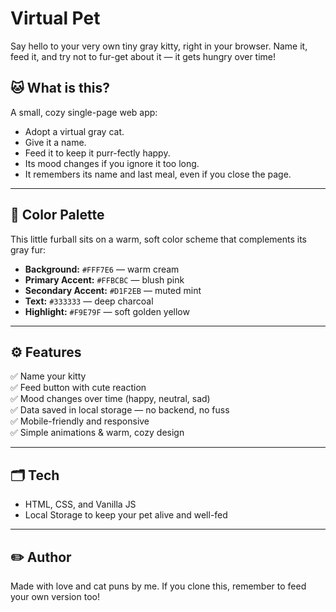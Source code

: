 # Virtual Pet

Say hello to your very own tiny gray kitty, right in your browser. Name it, feed it, and try not to fur-get about it — it gets hungry over time!

## 🐱 What is this?

A small, cozy single-page web app:

* Adopt a virtual gray cat.
* Give it a name.
* Feed it to keep it purr-fectly happy.
* Its mood changes if you ignore it too long.
* It remembers its name and last meal, even if you close the page.

---

## 🎨 Color Palette

This little furball sits on a warm, soft color scheme that complements its gray fur:

* **Background:** `#FFF7E6` — warm cream
* **Primary Accent:** `#FFBCBC` — blush pink
* **Secondary Accent:** `#D1F2EB` — muted mint
* **Text:** `#333333` — deep charcoal
* **Highlight:** `#F9E79F` — soft golden yellow

---

## ⚙️ Features

✅ Name your kitty <br>
✅ Feed button with cute reaction <br>
✅ Mood changes over time (happy, neutral, sad) <br>
✅ Data saved in local storage — no backend, no fuss <br>
✅ Mobile-friendly and responsive <br>
✅ Simple animations & warm, cozy design <br>

---

## 🗂️ Tech

* HTML, CSS, and Vanilla JS
* Local Storage to keep your pet alive and well-fed

---

## ✏️ Author

Made with love and cat puns by me.
If you clone this, remember to feed your own version too!
